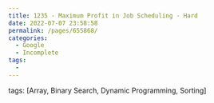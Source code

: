 ```yaml
---
title: 1235 - Maximum Profit in Job Scheduling - Hard
date: 2022-07-07 23:58:58
permalink: /pages/655868/
categories:
  - Google
  - Incomplete
tags:
  - 
---
```

tags: [Array, Binary Search, Dynamic Programming, Sorting]